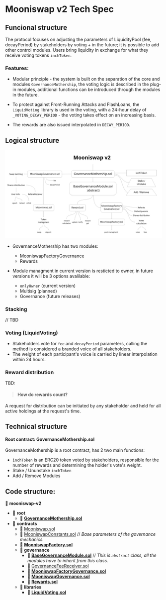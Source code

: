 
# Mooniswap v2 Tech Spec


## Funcional structure
The protocol focuses on adjusting the parameters of LiquidityPool (fee, decayPeriod) by stakeholders by voting + in the future; it is possible to add other control modules. 
Users bring liquidity in exchange for what they receive voting tokens `inchToken`.


### Features:
- Modular principle - the system is built on the separation of the core and modules `GovernanceMothership`, the voting logic is described in the plug-in modules, additional functions can be introduced through the modules in the future.
- To protect against Front-Running Attacks and FlashLoans, the `LiquidVoting` library is used in the voting, with a 24-hour delay of `_VOTING_DECAY_PERIOD` - the voting takes effect on an increasing basis.

- The rewards are also issued interpolated in `DECAY_PERIOD`. 
## Logical structure

![Moonisvap_v2_diagram](./Moonisvap_v2_diagram.png)

- GovernanceMothership has two modules:
    - MooniswapFactoryGovernance
    - Rewards

- Module managment in current version is resticted to owner, in future versions it will be 3 options avalilable:
    - `onlyOwner` (current version)
    - Multisig (planned)
    - Governance (future releases)

### Stacking
// TBD


### Voting (LiquidVoting)
- Stakeholders vote for `fee` and `decayPeriod` parameters, calling the method is considered a branded voice of all stakeholders.
- The weight of each participant's voice is carried by linear interpolation within 24 hours.


### Reward distribution

TBD:
> #### How do rewards count?

A request for distribution can be initiated by any stakeholder and held for all active holdings at the request's time.

## Technical structure

#### Root contract: **GovernanceMothership.sol**
GovernanceMothership is a root contract, has 2 two main functions:
- `inchToken` is an ERC20 token voted by stakeholders, responsible for the number of rewards and determining the holder's vote's weight.
- Stake / Ununstake `inchToken`
- Add / Remove Modules

## Code structure:

📂 __mooniswap\-v2__

- 📂 __root__
    - 📄 [**GovernanceMothership.sol**](contracts/inch/GovernanceMothership.sol)
- 📂 __contracts__
  - 📄 [Mooniswap.sol](contracts/Mooniswap.sol)
  - 📄 [MooniswapConstants.sol](contracts/MooniswapConstants.sol) // *Base parameters of the governance mechanics.*
  - 📄 [**MooniswapFactory.sol**](contracts/MooniswapFactory.sol)
  - 📂 __governance__
    - 📄 [**BaseGovernanceModule.sol**](contracts/governance/BaseGovernanceModule.sol)
    // *This is `abstract` class, all the modules have to inherit from this class.*
    - 📄 [GovernanceFeeReceiver.sol](contracts/governance/GovernanceFeeReceiver.sol)
    - 📄 [**MooniswapFactoryGovernance.sol**](contracts/governance/MooniswapFactoryGovernance.sol)
    - 📄 [**MooniswapGovernance.sol**](contracts/governance/MooniswapGovernance.sol)
    - 📄 [**Rewards.sol**](contracts/governance/rewards/Rewards.sol)
  - 📂 __libraries__
    - 📄 [**LiquidVoting.sol**](contracts/libraries/LiquidVoting.sol)
 